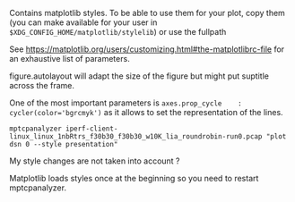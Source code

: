 Contains matplotlib styles. To be able to use them for your plot, copy them
(you can make available for your user in `$XDG_CONFIG_HOME/matplotlib/stylelib`)
or use the fullpath

See https://matplotlib.org/users/customizing.html#the-matplotlibrc-file for an exhaustive list of parameters.


figure.autolayout will adapt the size of the figure but might put suptitle across the frame.

One of the most important parameters is `axes.prop_cycle    : cycler(color='bgrcmyk')` as it allows to set the representation of the lines.

`mptcpanalyzer iperf-client-linux_linux_1nbRtrs_f30b30_f30b30_w10K_lia_roundrobin-run0.pcap "plot dsn 0 --style presentation"`


My style changes are not taken into account ?

Matplotlib loads styles once at the beginning so you need to restart mptcpanalyzer.

